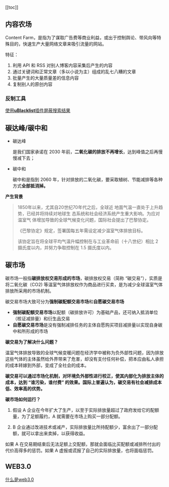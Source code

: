 [[toc]]

## 内容农场

Content Farm，是指为了谋取广告费等商业利益，或出于控制舆论、带风向等特殊目的，快速生产大量网络文章来吸引流量的网站。

特征：

1. 利用 API 和 RSS 对别人博客内容采集后产生的内容
2. 通过关键词和正常文章（多以小说为主）组成的乱七八糟的文章
3. 批量产生的大量质量差的信息内容
4. 复制别人的原创内容

### 反制工具

[使用**uBlacklist**插件屏蔽搜索结果](https://github.com/cobaltdisco/Google-Chinese-Results-Blocklist)





## 碳达峰/碳中和

- 碳达峰

  是我们国家承诺在 2030 年前，**二氧化碳的排放不再增长**，达到峰值之后再慢慢减下去；

- 碳中和

  碳中和是指到 2060 年，针对排放的二氧化碳，要采取植树、节能减排等各种方式**全部抵消掉。**

**产生背景**

> 1850年以来，尤其自20世纪70年代之后，全球近 地面气温一直处于上升趋势，已经并将持续对地球生 态系统和社会经济系统产生重大影响。为应对温室气 体增加导致的全球气候变化问题，国际社会提出了巴黎协定。
>
> 《巴黎协定》规定，签署国每五年需设定减少温室气体排放目标。
>
> 该协定旨在将全球平均气温升幅控制在与工业革命前（十八世纪）相比 2 摄氏度以内，并努力争取控制在 1.5 摄氏度以内。

## 碳市场

碳市场一般指**碳排放权交易形成的市场**，碳排放权交易（简称 “碳交易”），实质是将二氧化碳（CO2) 等温室气体排放权作为商品进行买卖，是为减少全球温室气体排放所采用的市场机制。

碳交易市场大致可分为**强制碳配额交易市场**和**自愿碳交易市场**

- **强制碳配额交易市场**以配额（碳排放许可）为基础产品，还可纳入抵消单位（核证减排量）和衍生品交易
- **自愿碳交易市场**是没有强制减排任务的主体自愿购买项目减排量以实现自身碳中和所形成的市场

**碳交易为了解决什么问题？**

温室气体排放导致的全球气候变暖问题在经济学中被称为负外部性问题，因为排放这些气体的主体虽然给外界带来了危害，却没有支付任何补偿，把本应由私人承担的成本转嫁到外部，变成了全社会的成本。

**碳交易可以通过市场化机制，对环境负外部性进行校正，使其内部化为排放主体的成本，达到 “谁污染，谁付费” 的效果。国际上普遍认为，碳交易有社会减排成本低、效率高的优势。**



**碳市场如何运行？**

1. 假设 A 企业在今年扩大了生产，以至于实际排放量超过了政府发给它的配额量，为了足额履约，A 就需要在市场上购买一部分配额。

2. B 企业通过改进技术或减产，实际排放量比所持配额少，富余出了一部分配额，就可以拿出来卖掉，以获得收益。

如果 A 在交易期结束后无法足额上交配额，那就会面临比买配额或减排所付出的代价高得多的惩罚。如果 A 虚报或谎报了自己的实际排放量，也将面临惩罚。







## WEB3.0

[什么是web3.0](https://zhuanlan.zhihu.com/p/412075990)
